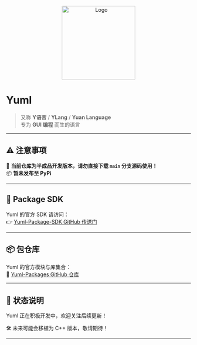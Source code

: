 <p align="center">
  <img src="https://raw.githubusercontent.com/xYuan20d/files/refs/heads/main/logo1.png" alt="Logo" width="200"/>
</p>

# Yuml

> 又称 **Y语言** / **YLang** / **Yuan Language**  
> 专为 **GUI 编程** 而生的语言

---

## ⚠️ 注意事项

🚧 **当前仓库为半成品开发版本，请勿直接下载 `main` 分支源码使用！**  
📦 **暂未发布至 PyPi**

---

## 🔧 Package SDK

Yuml 的官方 SDK 请访问：  
👉 [Yuml-Package-SDK GitHub 传送门](https://github.com/xYuan20d/Yuml-Package-SDK)

---

## 📦 包仓库

Yuml 的官方模块与库集合：  
🧰 [Yuml-Packages GitHub 仓库](https://github.com/xYuan20d/Yuml-Packages)

---

## 📅 状态说明

Yuml 正在积极开发中，欢迎关注后续更新！

🛠️ 未来可能会移植为 C++ 版本，敬请期待！

---